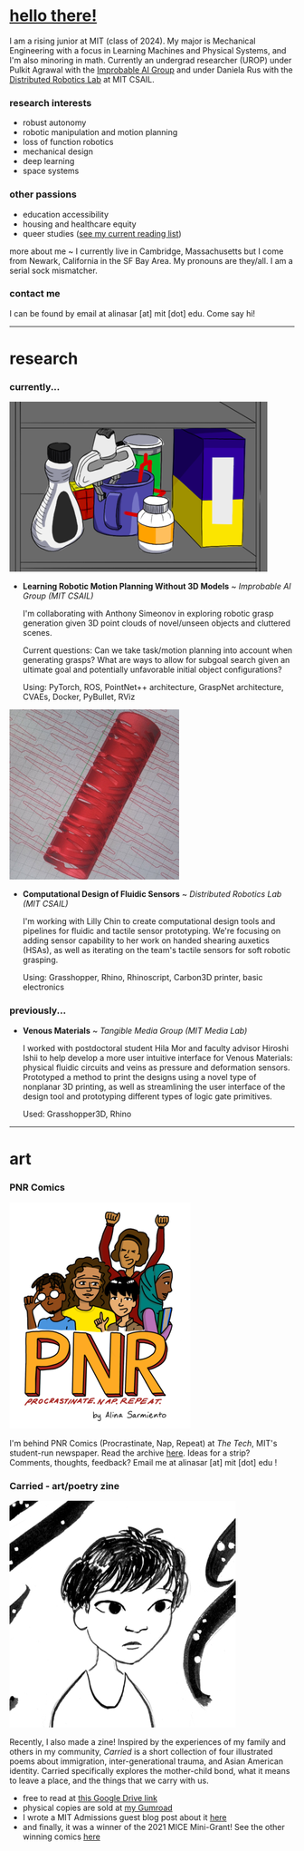<link rel="shortcut icon" type="image/x-icon" href="favicon.ico">

# [hello there!](https://www.youtube.com/watch?v=rEq1Z0bjdwc)
I am a rising junior at MIT (class of 2024). My major is Mechanical Engineering with a focus in Learning Machines and Physical Systems, and I'm also minoring in math. Currently an undergrad researcher (UROP) under Pulkit Agrawal with the [Improbable AI Group](https://people.csail.mit.edu/pulkitag/) and under Daniela Rus with the [Distributed Robotics Lab](https://www.csail.mit.edu/research/distributed-robotics-laboratory) at MIT CSAIL.

### research interests
- robust autonomy
- robotic manipulation and motion planning
- loss of function robotics
- mechanical design
- deep learning
- space systems

### other passions
- education accessibility
- housing and healthcare equity
- queer studies ([see my current reading list](https://bpl.bibliocommons.com/list/share/1900259209_alinasarmiento/1900265989_queer_literature))

more about me ~ I currently live in Cambridge, Massachusetts but I come from Newark, California in the SF Bay Area. My pronouns are they/all. I am a serial sock mismatcher.

### contact me
I can be found by email at alinasar [at] mit [dot] edu. Come say hi!

* * *

# research

### currently...
![Illustration of robot demo](/assets/clutter_demo.png)
- **Learning Robotic Motion Planning Without 3D Models** ~ _Improbable AI Group (MIT CSAIL)_
    
    I'm collaborating with Anthony Simeonov in exploring robotic grasp generation given 3D point clouds of novel/unseen objects and cluttered scenes. 
    
    Current questions: Can we take task/motion planning into account when generating grasps? What are ways to allow for subgoal search given an ultimate goal and potentially unfavorable initial object configurations?
    
    Using: PyTorch, ROS, PointNet++ architecture, GraspNet architecture, CVAEs, Docker, PyBullet, RViz

<img src='assets/hsa_screencap.jpg' alt='Screenshot of HSA' width='300'>

- **Computational Design of Fluidic Sensors** ~ _Distributed Robotics Lab (MIT CSAIL)_
    
    I'm working with Lilly Chin to create computational design tools and pipelines for fluidic and tactile sensor prototyping. We're focusing on adding sensor capability to her work on handed shearing auxetics (HSAs), as well as iterating on the team's tactile sensors for soft robotic grasping.
    
    Using: Grasshopper, Rhino, Rhinoscript, Carbon3D printer, basic electronics

### previously...

- **Venous Materials** ~ _Tangible Media Group (MIT Media Lab)_
    
    I worked with postdoctoral student Hila Mor and faculty advisor Hiroshi Ishii to help develop a more user intuitive interface for Venous Materials: physical fluidic circuits and veins as pressure and deformation sensors. Prototyped a method to print the designs using a novel type of nonplanar 3D printing, as well as streamlining the user interface of the design tool and prototyping different types of logic gate primitives.
    
    Used: Grasshopper3D, Rhino

* * *

# art
### PNR Comics

![PNR Comics logo](/assets/pnr_logo_small.png)

I'm behind PNR Comics (Procrastinate, Nap, Repeat) at *The Tech*, MIT's student-run newspaper. Read the archive [here](https://thetech.com/photographers/alina-sarmiento). Ideas for a strip? Comments, thoughts, feedback? Email me at alinasar [at] mit [dot] edu !

### Carried - art/poetry zine

![thumbnail for Carried zine](/assets/carried_thumbnail_small.jpg)

Recently, I also made a zine! Inspired by the experiences of my family and others in my community, _Carried_ is a short collection of four illustrated poems about immigration, inter-generational trauma, and Asian American identity. Carried specifically explores the mother-child bond, what it means to leave a place, and the things that we carry with us.
- free to read at [this Google Drive link](https://drive.google.com/file/d/1kc7Rl-Wvum2NmUWpOeS2Mu0YUer4Sq_d/view)
- physical copies are sold at [my Gumroad](https://indoorelephant.gumroad.com/l/carried) 
- I wrote a MIT Admissions guest blog post about it [here](https://mitadmissions.org/blogs/entry/guest-post-art-and-things/)
- and finally, it was a winner of the 2021 MICE Mini-Grant! See the other winning comics [here](https://www.micexpo.org/showcase/#showcase)
